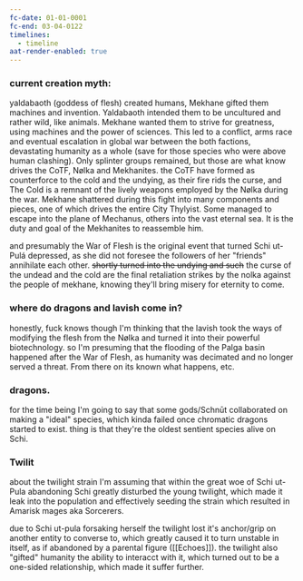 ```yaml
---
fc-date: 01-01-0001
fc-end: 03-04-0122
timelines:
  - timeline
aat-render-enabled: true
---
```


### current creation myth:
yaldabaoth (goddess of flesh) created humans, Mekhane gifted them machines and invention. Yaldabaoth intended them to be uncultured and rather wild, like animals. Mekhane wanted them to strive for greatness, using machines and the power of sciences. 
This led to a conflict, arms race and eventual escalation in global war between the both factions, devastating humanity as a whole (save for those species who were above human clashing).
Only splinter groups remained, but those are what know drives the CoTF, Nølka and Mekhanites. 
	the CoTF have formed as counterforce to the cold and the undying, as their fire rids the curse, and The Cold is a remnant of the lively weapons employed by the Nølka during the war. 
Mekhane shattered during this fight into many components and pieces, one of which drives the entire City Thylyist. Some managed to escape into the plane of Mechanus, others into the vast eternal sea. It is the duty and goal of the Mekhanites to reassemble him. 

and presumably the War of Flesh is the original event that turned Schi ut-Pulá depressed, as she did not foresee the followers of her "friends" annihilate each other. ~~shortly turned into the undying and such~~
the curse of the undead and the cold are the final retaliation strikes by the nolka against the people of mekhane, knowing they'll bring misery for eternity to come. 
### where do dragons and lavish come in?
honestly, fuck knows
though I'm thinking that the lavish took the ways of modifying the flesh from the Nølka and turned it into their powerful biotechnology. so I'm presuming that the flooding of the Palga basin happened after the War of Flesh, as humanity was decimated and no longer served a threat. From there on its known what happens, etc.

### dragons. 
for the time being I'm going to say that some gods/Schnūt collaborated on making a "ideal" species, which kinda failed once chromatic dragons started to exist. 
thing is that they're the oldest sentient species alive on Schi.
### Twilit 
about the twilight strain I'm assuming that within the great woe of Schi ut-Pula abandoning Schi greatly disturbed the young twilight, which made it leak into the population and effectively seeding the strain which resulted in Amarisk mages aka Sorcerers. 

due to Schi ut-pula forsaking herself the twilight lost it's anchor/grip on another entity to converse to, which greatly caused it to turn unstable in itself, as if abandoned by a parental figure ([[Echoes]]). the twilight also "gifted" humanity the ability to interacct with it, which turned out to be a one-sided relationship, which made it suffer further. 